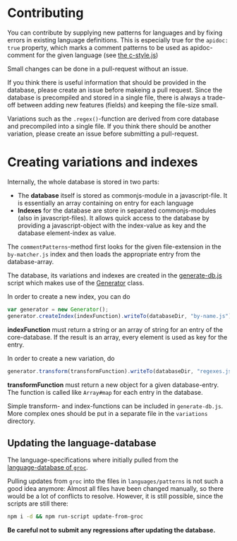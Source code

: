 # Contributing

You can contribute by supplying new patterns for languages and by fixing errors 
in existing language definitions. This is especially true for the `apidoc: true`
property, which marks a comment patterns to be used as apidoc-comment for the given
language (see [the c-style.js](../languages/patterns/common/c-style.js)) 

Small changes can be done in a pull-request without an issue.

If you think there is useful information that should be provided in the database,
please create an issue before makeing a pull request. Since the database is 
precompiled and stored in a single file, there is always a trade-off between
adding new features (fields) and keeping the file-size small.

Variations such as the `.regex()`-function are derived from core database and precompiled
into a single file. If you think there should be another variation, please create an issue
before submitting a pull-request.


# Creating variations and indexes 

Internally, the whole database is stored in two parts:

* The **database** itself is stored as commonjs-module in a javascript-file.
  It is essentially an array containing on entry for each language
* **Indexes** for the database are store in separated commonjs-modules (also in javascript-files).
  It allows quick access to the database by providing a javascript-object with the index-value as 
  key and the database element-index as value.

The `commentPatterns`-method first looks for the given file-extension in the `by-matcher.js` index 
and then loads the appropriate entry from the database-array.
  
The database, its variations and indexes are created in the [generate-db.js](../build/generate-db.js)
script which makes use of the [Generator](../build/generator.js) class.

In order to create a new index, you can do

```js
var generator = new Generator();
generator.createIndex(indexFunction).writeTo(databaseDir, "by-name.js");
```

**indexFunction** must return a string or an array of string for an entry of the core-database. 
If the result is an array, every element is used as key for the entry.

In order to create a new variation, do 

```js
generator.transform(transformFunction).writeTo(databaseDir, "regexes.js");
```

**transformFunction** must return a new object for a given database-entry. The function
is called like `Array#map` for each entry in the database.

Simple transform- and index-functions can be included in `generate-db.js`. More complex ones 
should be put in a separate file in the `variations` directory.

## Updating the language-database

The language-specifications where initially pulled from the  
[language-database of `groc`](http://nevir.github.io/groc/languages.html).

Pulling updates from `groc` into the files in `languages/patterns` is not such
a good idea anymore: Almost all files have been changed manually, so there would be 
a lot of conflicts to resolve. However, it is still possible, since the scripts are 
still there:

```bash                                        
npm i -d && npm run-script update-from-groc
```

**Be careful not to submit any regressions after updating the database.**
